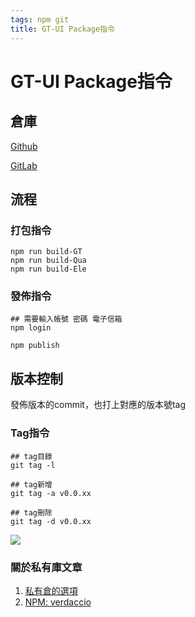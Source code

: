 ```yaml
---
tags: npm git
title: GT-UI Package指令 
---
```

# GT-UI Package指令 

## 倉庫
[Github](https://github.com/lian0103/vue-ui)

[GitLab](https://gitlab.greattree.com.tw/Jason0103/gt-ui/-/tree/main)

## 流程
### 打包指令
```shell
npm run build-GT 
npm run build-Qua
npm run build-Ele
```

### 發佈指令

```shell
## 需要輸入帳號 密碼 電子信箱
npm login

npm publish
```

## 版本控制
發佈版本的commit，也打上對應的版本號tag

### Tag指令
```shell
## tag目錄
git tag -l

## tag新增
git tag -a v0.0.xx

## tag刪除
git tag -d v0.0.xx

```
![](https://i.imgur.com/3aPVxxB.jpg)

### 關於私有庫文章
1. [私有倉的選項](https://zhaomenghuan.js.org/blog/npm-private-repository-verdaccio.html#npm-%E7%A7%81%E6%9C%89%E4%BB%93%E5%BA%93%E7%9A%84%E5%A5%BD%E5%A4%84)
2. [NPM: verdaccio](https://ithelp.ithome.com.tw/articles/10205616)